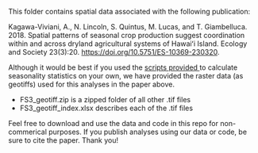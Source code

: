 This folder contains spatial data associated with the following publication:

Kagawa-Viviani, A., N. Lincoln, S. Quintus, M. Lucas, and T. Giambelluca. 2018. Spatial patterns of seasonal crop production suggest coordination within and across dryland agricultural systems of Hawaiʻi Island. Ecology and Society 23(3):20. https://doi.org/10.5751/ES-10369-230320.

Although it would be best if you used the <a href="https://github.com/akkagawa/DrylandAg/tree/master/Scripts"> scripts provided </a> to calculate seasonality statistics on your own, we have provided the raster data (as geotiffs) used for this analyses in the paper above.

- FS3_geotiff.zip is a zipped folder of all other .tif files
- FS3_geotiff_index.xlsx describes each of the .tif files

Feel free to download and use the data and code in this repo for non-commerical purposes. If you publish analyses using our data or code, be sure to cite the paper. Thank you!
